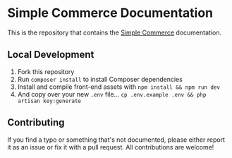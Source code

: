 # Simple Commerce Documentation
This is the repository that contains the [Simple Commerce](https://github.com/doublethreedigital/simple-commerce) documentation.

## Local Development

1. Fork this repository
2. Run `composer install` to install Composer dependencies
3. Install and compile front-end assets with `npm install && npm run dev`
4. And copy over your new `.env` file... `cp .env.example .env && php artisan key:generate`

## Contributing

If you find a typo or something that's not documented, please either report it as an issue or fix it with a pull request. All contributions are welcome!
